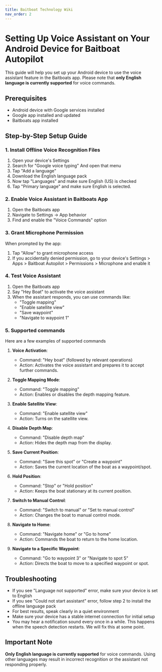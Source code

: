 ```yaml
---
title: Baitboat Technology Wiki
nav_order: 2
---
```


# Setting Up Voice Assistant on Your Android Device for Baitboat Autopilot

This guide will help you set up your Android device to use the voice assistant feature in the Baitboats app. Please note that **only English language is currently supported** for voice commands.

## Prerequisites
- Android device with Google services installed
- Google app installed and updated
- Baitboats app installed

## Step-by-Step Setup Guide

### 1. Install Offline Voice Recognition Files

1. Open your device's Settings
2. Search for "Google voice typing" And open that menu
3. Tap "Add a language"
4. Download the English language pack
5. Now tap "Languages" and make sure English (US) is checked
6. Tap "Primary language" and make sure English is selected.

### 2. Enable Voice Assistant in Baitboats App
1. Open the Baitboats app
2. Navigate to Settings -> App behavior
3. Find and enable the "Voice Commands" option

### 3. Grant Microphone Permission
When prompted by the app:
1. Tap "Allow" to grant microphone access
2. If you accidentally denied permission, go to your device's Settings > Apps > Baitboat Autopilot > Permissions > Microphone and enable it

### 4. Test Voice Assistant
1. Open the Baitboats app
2. Say "Hey Boat" to activate the voice assistant
3. When the assistant responds, you can use commands like:
    - "Toggle mapping"
    - "Enable satellite view"
    - "Save waypoint"
    - "Navigate to waypoint 1"

### 5. Supported commands
Here are a few examples of supported commands

1. **Voice Activation**:
    - Command: "Hey boat" (followed by relevant operations)
    - Action: Activates the voice assistant and prepares it to accept further commands.

2. **Toggle Mapping Mode**:
    - Command: "Toggle mapping"
    - Action: Enables or disables the depth mapping feature.

3. **Enable Satellite View**:
    - Command: "Enable satellite view"
    - Action: Turns on the satellite view.

4. **Disable Depth Map**:
    - Command: "Disable depth map"
    - Action: Hides the depth map from the display.

5. **Save Current Position**:
    - Command: "Save this spot" or "Create a waypoint"
    - Action: Saves the current location of the boat as a waypoint/spot.

6. **Hold Position**:
    - Command: "Stop" or "Hold position"
    - Action: Keeps the boat stationary at its current position.

7. **Switch to Manual Control**:
    - Command: "Switch to manual" or "Set to manual control"
    - Action: Changes the boat to manual control mode.

8. **Navigate to Home**:
    - Command: "Navigate home" or "Go to home"
    - Action: Commands the boat to return to the home location.

9. **Navigate to a Specific Waypoint**:
    - Command: "Go to waypoint 3" or "Navigate to spot 5"
    - Action: Directs the boat to move to a specified waypoint or spot.

## Troubleshooting
- If you see "Language not supported" error, make sure your device is set to English
- If you see "Could not start assistant" error, follow step 2 to install the offline language pack
- For best results, speak clearly in a quiet environment
- Make sure your device has a stable internet connection for initial setup
- You may hear a notification sound every once in a while. This happens when the speech detection restarts. We will fix this at some point.

## Important Note
**Only English language is currently supported** for voice commands. Using other languages may result in incorrect recognition or the assistant not responding properly.
